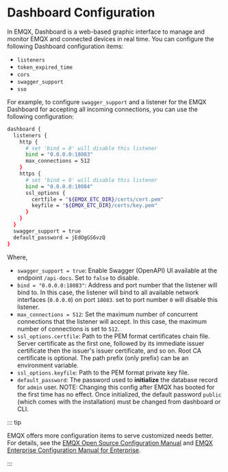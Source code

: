 # Dashboard Configuration

In EMQX, Dashboard is a web-based graphic interface to manage and monitor EMQX and connected devices in real time. You can configure the following Dashboard configuration items:

- `listeners`
- `token_expired_time`
- `cors`
- `swagger_support`
- `sso`

For example, to configure `swagger_support` and a listener for the EMQX Dashboard for accepting all incoming connections, you can use the following configuration:

```bash
dashboard {
  listeners {
    http {
      # set 'bind = 0' will disable this listener
      bind = "0.0.0.0:18083"
      max_connections = 512
    }
    https {
      # set 'bind = 0' will disable this listener
      bind = "0.0.0.0:18084"
      ssl_options {
        certfile = "${EMQX_ETC_DIR}/certs/cert.pem"
        keyfile = "${EMQX_ETC_DIR}/certs/key.pem"
      }
    }
  }
  swagger_support = true
  default_password = jEdOgGS6vzQ
}
```

Where,

- `swagger_support = true`: Enable Swagger (OpenAPI) UI available at the endpoint `/api-docs`. Set to `false` to disable.
- `bind = "0.0.0.0:18083"`:  Address and port number that the listener will bind to. In this case, the listener will bind to all available network interfaces (`0.0.0.0`) on port `18083`. set to port number `0` will disable this listener.
- `max_connections = 512`: Set the maximum number of concurrent connections that the listener will accept. In this case, the maximum number of connections is set to `512`.
- `ssl_options.certfile`: Path to the PEM format certificates chain file. Server certificate as the first one, followed by its immediate issuer certificate then the issuer's issuer certificate, and so on. Root CA certificate is optional. The path prefix (only prefix) can be an environment variable.
- `ssl_options.keyfile`: Path to the PEM format private key file.
- `default_password`: The password used to **initialize** the database record for `admin` user. NOTE: Changing this config after EMQX has booted for the first time has no effect. Once initialized, the default password `public` (which comes with the installation) must be changed from dashboard or CLI.

::: tip

EMQX offers more configuration items to serve customized needs better. For details, see the [EMQX Open Source Configuration Manual](https://docs.emqx.com/en/emqx/v@CE_VERSION@/hocon/) and [EMQX Enterprise Configuration Manual for Enterprise](https://docs.emqx.com/en/enterprise/v@EE_VERSION@/hocon/).

:::
